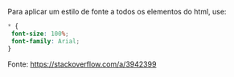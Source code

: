 Para aplicar um estilo de fonte a todos os elementos do html, use:

```css
* {
 font-size: 100%;
 font-family: Arial;
}
```

Fonte: https://stackoverflow.com/a/3942399
